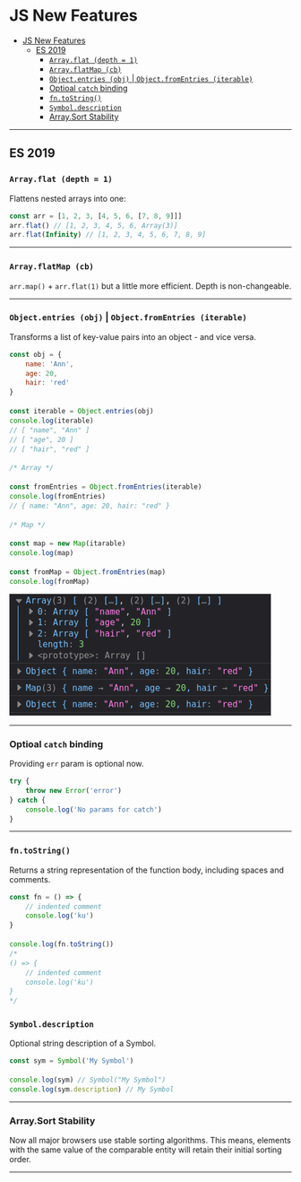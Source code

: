 # JS New Features

- [JS New Features](#js-new-features)
	- [ES 2019](#es-2019)
		- [`Array.flat (depth = 1)`](#arrayflat-depth--1)
		- [`Array.flatMap (cb)`](#arrayflatmap-cb)
		- [`Object.entries (obj)` | `Object.fromEntries (iterable)`](#objectentries-obj--objectfromentries-iterable)
		- [Optioal `catch` binding](#optioal-catch-binding)
		- [`fn.toString()`](#fntostring)
		- [`Symbol.description`](#symboldescription)
		- [Array.Sort Stability](#arraysort-stability)

---

## ES 2019

### `Array.flat (depth = 1)`

Flattens nested arrays into one:

```js
const arr = [1, 2, 3, [4, 5, 6, [7, 8, 9]]]
arr.flat() // [1, 2, 3, 4, 5, 6, Array(3)]
arr.flat(Infinity) // [1, 2, 3, 4, 5, 6, 7, 8, 9]
```

---

### `Array.flatMap (cb)`

`arr.map()` + `arr.flat(1)` but a little more efficient. Depth is non-changeable.

---

### `Object.entries (obj)` | `Object.fromEntries (iterable)`

Transforms a list of key-value pairs into an object - and vice versa.

```js
const obj = {
	name: 'Ann',
	age: 20,
	hair: 'red'
}

const iterable = Object.entries(obj)
console.log(iterable)
// [ "name", "Ann" ]
​// [ "age", 20 ]
// [ "hair", "red" ]

/* Array */

const fromEntries = Object.fromEntries(iterable)
console.log(fromEntries)
// { name: "Ann", age: 20, hair: "red" }

/* Map */

const map = new Map(itarable)
console.log(map)

const fromMap = Object.fromEntries(map)
console.log(fromMap)
```

![](img/2021-07-25-12-22-15.png)

---

### Optioal `catch` binding

Providing `err` param is optional now.

```js
try {
	throw new Error('error')
} catch {
	console.log('No params for catch')
}
```

---

### `fn.toString()`

Returns a string representation of the function body, including spaces and comments.

```js
const fn = () => {
	// indented comment
	console.log('ku')
}

console.log(fn.toString())
/* 
() => {
    // indented comment
	console.log('ku')
}
*/
```

### `Symbol.description`

Optional string description of a Symbol.

```js
const sym = Symbol('My Symbol')

console.log(sym) // Symbol("My Symbol")
console.log(sym.description) // My Symbol
```

---

### Array.Sort Stability

Now all major browsers use stable sorting algorithms. This means, elements with the same value of the comparable entity will retain their initial sorting order.

---
